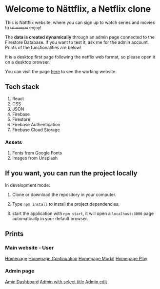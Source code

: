 # Welcome to Nättflix, a Netflix clone

This is Nättflix website, where you can sign up to watch series and movies to <sub><sup>~~fall asleep to~~</sup></sub> enjoy!

The **data is created dynamically** through an admin page connected to the Firestore Database. If you want to test it, ask me for the admin account. Prints of the functionalities are below!

It is a desktop first page following the netflix web format, so please open it on a desktop browser.

You can visit the page [here](https://netflix-clone-project-825bf.web.app/) to see the working website.

## Tech stack

1. React
2. CSS
3. JSON
4. Firebase
5. Firestore
6. Firebase Authentication
7. Firebase Cloud Storage

### Assets

1. Fonts from Google Fonts
2. Images from Unsplash

## If you want, you can run the project locally

In development mode:

1. Clone or download the repository in your computer.

2. Type `npm install` to install the project dependencies.

3. start the application with `npm start`, it will open a `localhost:3000` page automatically in your default browser.

## Prints

### Main website - User

[Homepage]()
[Homepage Continuation]()
[Homepage Modal]()
[Homepage Play]()

### Admin page

[Amin Dashboard]()
[Admin with select title]()
[Admin edit]()
